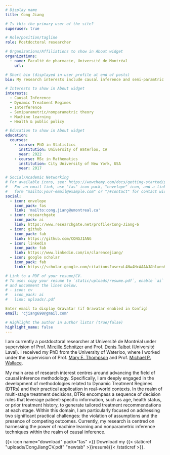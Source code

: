 ```yaml
---
# Display name
title: Cong Jiang

# Is this the primary user of the site?
superuser: true

# Role/position/tagline
role: Postdoctoral researcher

# Organizations/Affiliations to show in About widget
organizations:
  - name: Faculté de pharmacie, Université de Montréal
    url:

# Short bio (displayed in user profile at end of posts)
bio: My research interests include causal inference and semi-paramtric inference. 

# Interests to show in About widget
interests:
  - Causal Inference
  - Dynamic Treatment Regimes
  - Interference
  - Semiparametric/nonparametric theory
  - Machine learning
  - Health & public policy

# Education to show in About widget
education:
  courses:
    - course: PhD in Statistics
      institution: University of Waterloo, CA
      year: 2022
    - course: MSc in Mathematics
      institution: City University of New York, USA
      year: 2017

# Social/Academic Networking
# For available icons, see: https://wowchemy.com/docs/getting-started/page-builder/#icons
#   For an email link, use "fas" icon pack, "envelope" icon, and a link in the
#   form "mailto:your-email@example.com" or "/#contact" for contact widget.
social:
  - icon: envelope
    icon_pack: fas
    link: 'mailto:cong.jiang@umontreal.ca'
  - icon: researchgate
    icon_pack: ai
    link: https://www.researchgate.net/profile/Cong-Jiang-6
  - icon: github
    icon_pack: fab
    link: https://github.com/CONGJIANG
  - icon: linkedin
    icon_pack: fab
    link: https://www.linkedin.com/in/clarencejiang/
  - icon: google scholar
    icon_pack: fab
    link: https://scholar.google.com/citations?user=L4Nw4HcAAAAJ&hl=en&oi=sra

# Link to a PDF of your resume/CV.
# To use: copy your resume to `static/uploads/resume.pdf`, enable `ai` icons in `params.toml`,
# and uncomment the lines below.
# - icon: cv
#   icon_pack: ai
#   link: uploads/.pdf

Enter email to display Gravatar (if Gravatar enabled in Config)
email: 'cjiang698@gmail.com'

# Highlight the author in author lists? (true/false)
highlight_name: false
---
```


I am currently a postdoctoral researcher at Université de Montréal under supervision of Prof. [Mireille Schnitzer](https://www.mireilleschnitzer.com/research.html) and Prof. [Denis Talbot](https://www.crchudequebec.ulaval.ca/en/research/researchers/denis-talbot) (Université Laval). 
I received my PhD from the University of Waterloo, where I worked under the supervision of Prof. [Mary E. Thompson](https://uwaterloo.ca/statistics-and-actuarial-science/people-profiles/mary-thompson) and Prof. [Michael P. Wallace](https://mpwallace.github.io/). 

My main area of research interest centres around advancing the field of causal inference methodology. Specifically, I am deeply engaged in the development of methodologies related to Dynamic Treatment Regimes (DTRs) and their practical application in real-world contexts. In the realm of multi-stage treatment decisions, DTRs encompass a sequence of decision rules that leverage patient-specific information, such as age, health status, or prior treatment history, to generate tailored treatment recommendations at each stage. Within this domain, I am particularly focused on addressing two significant practical challenges: the violation of assumptions and the presence of competing outcomes. Currently, my research is centred on harnessing the power of machine learning and nonparametric inference techniques within the realm of causal inference.

{{< icon name="download" pack="fas" >}} Download my {{< staticref "uploads/CongJiangCV.pdf" "newtab" >}}resumé{{< /staticref >}}.
